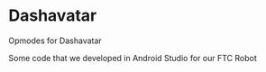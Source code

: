 # Dashavatar
Opmodes for Dashavatar

Some code that we developed in Android Studio for our FTC Robot
